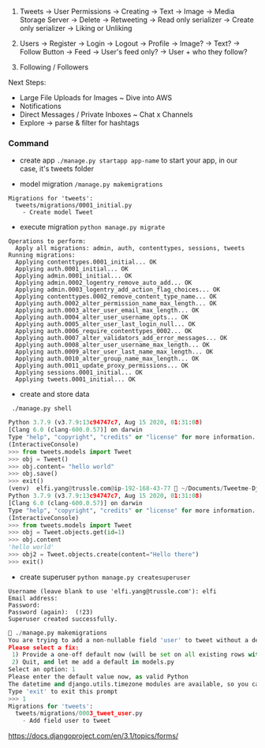 1. Tweets
    -> User Permissions
        -> Creating
            -> Text
            -> Image -> Media Storage Server
        -> Delete
        -> Retweeting
            -> Read only serializer
            -> Create only serializer
        -> Liking or Unliking

2. Users
    -> Register
    -> Login
    -> Logout
    -> Profile
        -> Image?
        -> Text?
        -> Follow Button
    -> Feed
        -> User's feed only?
        -> User + who they follow?

3. Following / Followers


Next Steps:
- Large File Uploads for Images ~ Dive into AWS
- Notifications
- Direct Messages / Private Inboxes ~ Chat x Channels
- Explore -> parse & filter for hashtags



### Command

- create app
`./manage.py startapp app-name` to start your app, in our case, it's tweets folder 

- model migration
`/manage.py makemigrations `
```shell
Migrations for 'tweets':
  tweets/migrations/0001_initial.py
    - Create model Tweet
```
- execute migration
`python manage.py migrate`

```
Operations to perform:
  Apply all migrations: admin, auth, contenttypes, sessions, tweets
Running migrations:
  Applying contenttypes.0001_initial... OK
  Applying auth.0001_initial... OK
  Applying admin.0001_initial... OK
  Applying admin.0002_logentry_remove_auto_add... OK
  Applying admin.0003_logentry_add_action_flag_choices... OK
  Applying contenttypes.0002_remove_content_type_name... OK
  Applying auth.0002_alter_permission_name_max_length... OK
  Applying auth.0003_alter_user_email_max_length... OK
  Applying auth.0004_alter_user_username_opts... OK
  Applying auth.0005_alter_user_last_login_null... OK
  Applying auth.0006_require_contenttypes_0002... OK
  Applying auth.0007_alter_validators_add_error_messages... OK
  Applying auth.0008_alter_user_username_max_length... OK
  Applying auth.0009_alter_user_last_name_max_length... OK
  Applying auth.0010_alter_group_name_max_length... OK
  Applying auth.0011_update_proxy_permissions... OK
  Applying sessions.0001_initial... OK
  Applying tweets.0001_initial... OK
```


- create and store data 

` ./manage.py shell`  

```python
Python 3.7.9 (v3.7.9:13c94747c7, Aug 15 2020, 01:31:08) 
[Clang 6.0 (clang-600.0.57)] on darwin
Type "help", "copyright", "credits" or "license" for more information.
(InteractiveConsole)
>>> from tweets.models import Tweet
>>> obj = Tweet()
>>> obj.content= "hello world"
>>> obj.save()
>>> exit()
(venv)  elfi.yang@trussle.com@ip-192-168-43-77  ~/Documents/Tweetme-Django-React/tweetme   master ●  ./manage.py shell
Python 3.7.9 (v3.7.9:13c94747c7, Aug 15 2020, 01:31:08) 
[Clang 6.0 (clang-600.0.57)] on darwin
Type "help", "copyright", "credits" or "license" for more information.
(InteractiveConsole)
>>> from tweets.models import Tweet
>>> obj = Tweet.objects.get(id=1)
>>> obj.content
'hello world'
>>> obj2 = Tweet.objects.create(content="Hello there")
>>> exit()
```

- create superuser
`python manage.py createsuperuser`
```   
Username (leave blank to use 'elfi.yang@trussle.com'): elfi
Email address: 
Password: 
Password (again):  (!23)
Superuser created successfully.
```
```python
 ./manage.py makemigrations
You are trying to add a non-nullable field 'user' to tweet without a default; we can't do that (the database needs something to populate existing rows).
Please select a fix:
 1) Provide a one-off default now (will be set on all existing rows with a null value for this column)
 2) Quit, and let me add a default in models.py
Select an option: 1
Please enter the default value now, as valid Python
The datetime and django.utils.timezone modules are available, so you can do e.g. timezone.now
Type 'exit' to exit this prompt
>>> 1
Migrations for 'tweets':
  tweets/migrations/0003_tweet_user.py
    - Add field user to tweet
```


https://docs.djangoproject.com/en/3.1/topics/forms/